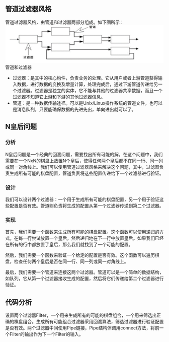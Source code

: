 ## 管道过滤器风格
管道过滤器风格，由管道和过滤器两部分组成。如下图所示：
![alt text](image.png)
管道和过滤器

* 过滤器：是其中的核心构件，负责业务的处理。它从用户或者上游管道获得输入数据，进行数据的变换及增量计算，处理完成后，通过下游管道传递给另一个过滤器。过滤器是独立的实体，它不能与其他的过滤器共享数据，而且一个过滤器不知道它上游和下游的其他过滤器信息。
* 管道：是一种数据传输途径。可以是Unix/Linux操作系统的管道文件，也可以是消息队列，只要能确保数据的先进先出，单向进出就可以了。

## N皇后问题
### 分析
N皇后问题是一个经典的回溯问题，需要找出所有可能的解。在这个问题中，我们需要在一个NxN的棋盘上放置N个皇后，使得任何两个皇后都不在同一行、同一列或同一对角线上。我们可以使用管道过滤器风格来解决这个问题，其中，过滤器负责生成所有可能的棋盘配置，管道负责将这些配置传递给下一个过滤器进行验证。
### 设计
我们可以设计两个过滤器：一个用于生成所有可能的棋盘配置，另一个用于验证这些配置是否有效。管道则负责将生成的配置从第一个过滤器传递到第二个过滤器。
### 实现
首先，我们需要一个函数来生成所有可能的棋盘配置。这个函数可以使用递归的方式，在每一行尝试放置一个皇后，然后递归地在下一行中放置皇后。如果我们已经在所有的行中都放置了皇后，那么我们就找到了一个可能的配置。

然后，我们需要一个函数来验证一个给定的配置是否有效。这个函数可以遍历棋盘，检查任何两个皇后是否在同一行、同一列或同一对角线上。

最后，我们需要一个管道来连接这两个过滤器。管道可以是一个简单的数据结构，如队列，它从第一个过滤器接收生成的配置，然后将它们传递给第二个过滤器进行验证。

## 代码分析
设置两个过滤器Filter，一个用来生成所有的可能的棋盘组合，一个用来筛选出正确的棋盘组合。生成所有可能组合过滤器采用回溯算法，筛选过滤器进行验证配置是否有效。两个过滤器中间使用Pipe链接，Pipe结构体调用connect方法，将前一个Filter的输出作为下一个Filter的输入。
